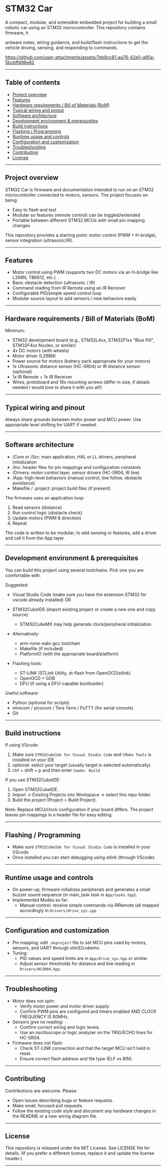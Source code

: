 # STM32 Car

A compact, modular, and extensible embedded project for building a small robotic car using an STM32 microcontroller. This repository contains firmware, h

ardware notes, wiring guidance, and build/flash instructions to get the vehicle driving, sensing, and responding to commands.

https://github.com/user-attachments/assets/7eb9cc81-aa76-42e0-a95a-5bcbff496e82

---

## Table of contents

- [Project overview](#project-overview)
- [Features](#features)
- [Hardware requirements / Bill of Materials (BoM)](#hardware-requirements--bill-of-materials-bom)
- [Typical wiring and pinout](#typical-wiring-and-pinout)
- [Software architecture](#software-architecture)
- [Development environment & prerequisites](#development-environment--prerequisites)
- [Build instructions](#build-instructions)
- [Flashing / Programming](#flashing--programming)
- [Runtime usage and controls](#runtime-usage-and-controls)
- [Configuration and customization](#configuration-and-customization)
- [Troubleshooting](#troubleshooting)
- [Contributing](#contributing)
- [License](#license)

---

## Project overview

STM32 Car is firmware and documentation intended to run on an STM32 microcontroller connected to motors, sensors. The project focuses on being:

- Easy to flash and test
- Modular so features (remote control) can be toggled/extended
- Portable between different STM32 MCUs with small pin mapping changes

This repository provides a starting point: motor control (PWM + H-bridge), sensor integration (ultrasonic/IR).

---

## Features

- Motor control using PWM (supports two DC motors via an H-bridge like L298N, TB6612, etc.)
- Basic obstacle detection (ultrasonic / IR)
- Command reading from IR Remote using an IR Receiver
- Configurable PID/simple speed control loop
- Modular source layout to add sensors / new behaviors easily

---

## Hardware requirements / Bill of Materials (BoM)

Minimum:

- STM32 development board (e.g., STM32L4xx, STM32F1xx "Blue Pill", STM32F4xx Nucleo, or similar)
- 4x DC motors (with wheels)
- Motor driver (L298N)
- Power source for motors (battery pack appropriate for your motors)
- 1x Ultrasonic distance sensor (HC-SR04) or IR distance sensor (optional)
- 1x IR Remote + 1x IR Receiver
- Wires, protoboard and 16x mounting screws (differ in size, if details needed I would love to share it with you all!)

---

## Typical wiring and pinout

Always share grounds between motor power and MCU power. Use appropriate level shifting for UART if needed.

---

## Software architecture

- /Core or /Src: main application, HAL or LL drivers, peripheral initialization
- /Inc: header files for pin mappings and configuration constants
- /Drivers: motor control layer, sensor drivers (HC-SR04, IR line)
- /App: high-level behaviors (manual control, line follow, obstacle avoidance)
- Makefile / .project: project build files (if present)

The firmware uses an application loop:
1. Read sensors (distance)
2. Run control logic (obstacle check)
3. Update motors (PWM & direction)
4. Repeat

The code is written to be modular; to add sensing or features, add a driver and call it from the App layer.

---

## Development environment & prerequisites

You can build this project using several toolchains. Pick one you are comfortable with.

Suggested:

- Visual Studio Code (make sure you have the extension STM32 for vscode already installed)
OR
- STM32CubeIDE (import existing project or create a new one and copy source)
  - STM32CubeMX may help generate clock/peripheral initialization

- Alternatively:
  - arm-none-eabi-gcc toolchain
  - Makefile (if included)
  - PlatformIO (with the appropriate board/platform)
- Flashing tools:
  - ST-LINK (STLink Utility, st-flash from OpenOCD/stlink)
  - OpenOCD + GDB
  - DFU (if using a DFU-capable bootloader)

Useful software:
- Python (optional for scripts)
- minicom / picocom / Tera Term / PuTTY (for serial console)
- Git

---

## Build instructions

If using VScode:
1. Make sure `STM32CubeIde for Visual Studio Code` and `CMake Tools` is installed on your IDE
2. optional: select your target (usually target is selected automatically)
3. ctrl + shift + p   and then enter `Cmake: Build`

If you use STM32CubeIDE:
1. Open STM32CubeIDE.
2. Import -> Existing Projects into Workspace -> select this repo folder.
3. Build the project (Project > Build Project).

Note: Replace MCU/clock configuration if your board differs. The project leaves pin mappings in a header file for easy editing.

---

## Flashing / Programming

- Make sure `STM32CubeIde for Visual Studio Code` is installed in your VScode
- Once installed you can start debugging using stlink (through VScode). 

---

## Runtime usage and controls

- On power-up, firmware initializes peripherals and generates a small buzzer sound sequence (in main_task task in `App/tasks.hpp`).
- Implemented Modes so far:
  - Manual control: receive simple commands via IRRemote (all mapped accordingly in `Drivers/drive_sys.cpp`

---

## Configuration and customization

- Pin mapping: edit `.mxproject` file to set MCU pins used by motors, sensors, and UART through stm32cubemx.
- Tuning:
  - PID values and speed limits are in `App/drive_sys.hpp` or similar.
  - Adjust sensor thresholds for distance and line reading in `Drivers/HCSR04.hpp`.

---

## Troubleshooting

- Motor does not spin:
  - Verify motor power and motor driver supply.
  - Confirm PWM pins are configured and timers enabled AND CLOCK FREQUENCY IS 80MHz.
- Sensors give no reading:
  - Confirm correct wiring and logic levels.
  - Use an oscilloscope or logic analyzer on the TRIG/ECHO lines for HC-SR04.
- Firmware does not flash:
  - Check ST-LINK connection and that the target MCU isn't held in reset.
  - Ensure correct flash address and file type (ELF vs BIN).

---

## Contributing

Contributions are welcome. Please:
- Open issues describing bugs or feature requests.
- Make small, focused pull requests.
- Follow the existing code style and document any hardware changes in the README or a new wiring diagram file.

---

## License

This repository is released under the MIT License. See LICENSE file for details. (If you prefer a different license, replace it and update the license header.)

---

